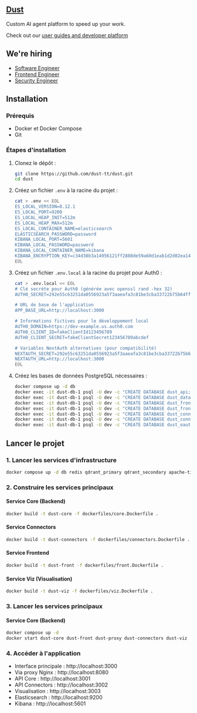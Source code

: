 ## [Dust](https://dust.tt)

Custom AI agent platform to speed up your work.

Check out our [user guides and developer platform](https://docs.dust.tt)

## We're hiring

- [Software Engineer](https://jobs.ashbyhq.com/dust/bad88b68-e2db-47f0-ab42-4d6dd2664e76)
- [Frontend Engineer](https://jobs.ashbyhq.com/dust/f4b23a43-5d07-4ea3-b291-90db7db5e011)
- [Security Engineer](https://jobs.ashbyhq.com/dust/4ef6ceae-4779-4113-a82c-198b4b341ef9)

## Installation

### Prérequis

- Docker et Docker Compose
- Git

### Étapes d'installation

1. Clonez le dépôt :
   ```bash
   git clone https://github.com/dust-tt/dust.git
   cd dust
   ```

2. Créez un fichier `.env` à la racine du projet :
   ```bash
   cat > .env << EOL
   ES_LOCAL_VERSION=8.12.1
   ES_LOCAL_PORT=9200
   ES_LOCAL_HEAP_INIT=512m
   ES_LOCAL_HEAP_MAX=512m
   ES_LOCAL_CONTAINER_NAME=elasticsearch
   ELASTICSEARCH_PASSWORD=password
   KIBANA_LOCAL_PORT=5601
   KIBANA_LOCAL_PASSWORD=password
   KIBANA_LOCAL_CONTAINER_NAME=kibana
   KIBANA_ENCRYPTION_KEY=c34d38b3a14956121ff2880de59a60d1eab1d2d02ea1432663d3a265be1c6b94
   EOL
   ```

3. Créez un fichier `.env.local` à la racine du projet pour Auth0 :
   ```bash
   cat > .env.local << EOL
   # Clé secrète pour Auth0 (générée avec openssl rand -hex 32)
   AUTH0_SECRET=292e55c63251da0556923a5f3aaeafa3c81be3cba33722b75b64ffe1edcb140d

   # URL de base de l'application
   APP_BASE_URL=http://localhost:3000

   # Informations fictives pour le développement local
   AUTH0_DOMAIN=https://dev-example.us.auth0.com
   AUTH0_CLIENT_ID=fakeClientId123456789
   AUTH0_CLIENT_SECRET=fakeClientSecret123456789abcdef

   # Variables NextAuth alternatives (pour compatibilité)
   NEXTAUTH_SECRET=292e55c63251da0556923a5f3aaeafa3c81be3cba33722b75b64ffe1edcb140d
   NEXTAUTH_URL=http://localhost:3000
   EOL
   ```

4. Créez les bases de données PostgreSQL nécessaires :
   ```bash
   docker compose up -d db
   docker exec -it dust-db-1 psql -U dev -c "CREATE DATABASE dust_api;"
   docker exec -it dust-db-1 psql -U dev -c "CREATE DATABASE dust_databases_store;"
   docker exec -it dust-db-1 psql -U dev -c "CREATE DATABASE dust_front;"
   docker exec -it dust-db-1 psql -U dev -c "CREATE DATABASE dust_front_test;"
   docker exec -it dust-db-1 psql -U dev -c "CREATE DATABASE dust_connectors;"
   docker exec -it dust-db-1 psql -U dev -c "CREATE DATABASE dust_connectors_test;"
   docker exec -it dust-db-1 psql -U dev -c "CREATE DATABASE dust_oauth;"
   ```

## Lancer le projet

### 1. Lancer les services d'infrastructure

```bash
docker compose up -d db redis qdrant_primary qdrant_secondary apache-tika elasticsearch kibana_settings kibana
```

### 2. Construire les services principaux

#### Service Core (Backend)

```bash
docker build -t dust-core -f dockerfiles/core.Dockerfile .
```

#### Service Connectors

```bash
docker build -t dust-connectors -f dockerfiles/connectors.Dockerfile .
```

#### Service Frontend

```bash
docker build -t dust-front -f dockerfiles/front.Dockerfile .
```

#### Service Viz (Visualisation)

```bash
docker build -t dust-viz -f dockerfiles/viz.Dockerfile .
```

### 3. Lancer les services principaux

#### Service Core (Backend)

```bash
docker compose up -d
docker start dust-core dust-front dust-proxy dust-connectors dust-viz
```

### 4. Accéder à l'application

- Interface principale : http://localhost:3000
- Via proxy Nginx : http://localhost:8080
- API Core : http://localhost:3001
- API Connectors : http://localhost:3002
- Visualisation : http://localhost:3003
- Elasticsearch : http://localhost:9200
- Kibana : http://localhost:5601
